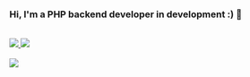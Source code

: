 ### Hi, I'm a PHP backend developer in development :) 👋
<br>

<a href="https://www.linkedin.com/in/pablo-dos-santos-garajau-15235b1b1" alt="linkedin" target="_blank">
  <img src="https://img.shields.io/badge/LinkedIn-0077B5?style=for-the-badge&logo=linkedin&logoColor=white" />
</a>

<a href="https://discord.com/channels/@pablodsantosg#5033" alt="linkedin" target="_blank">
  <img src="https://img.shields.io/badge/Discord-7289DA?style=for-the-badge&logo=discord&logoColor=white" />
</a>

<br>
<br>

<img src="https://github-readme-stats-eight-theta.vercel.app/api/top-langs/?username=pablodsantos&layout=compact&langs_count=8&theme=default&include_all_commits=true&count_private=true"/>
